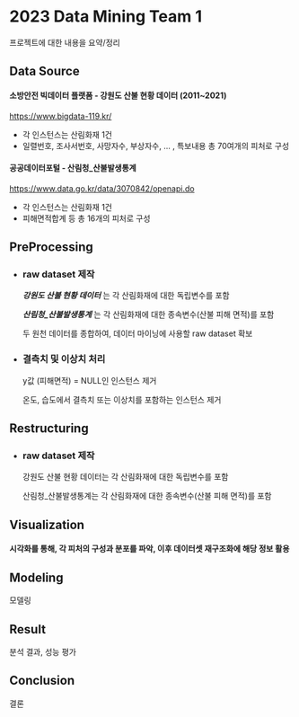 # 2023 Data Mining Team 1
프로젝트에 대한 내용을 요약/정리

## Data Source
#### 소방안전 빅데이터 플랫폼 - 강원도 산불 현황 데이터 (2011~2021)
https://www.bigdata-119.kr/
- 각 인스턴스는 산림화재 1건
- 일렬번호, 조사서번호, 사망자수, 부상자수, ... , 특보내용 총 70여개의 피처로 구성

#### 공공데이터포털 - 산림청_산불발생통계
https://www.data.go.kr/data/3070842/openapi.do
- 각 인스턴스는 산림화재 1건
- 피해면적합계 등 총 16개의 피처로 구성

## PreProcessing
- ### raw dataset 제작

  ___강원도 산불 현황 데이터___ 는 각 산림화재에 대한 독립변수를 포함
  
  ___산림청_산불발생통계___ 는 각 산림화재에 대한 종속변수(산불 피해 면적)를 포함
  
  두 원천 데이터를 종합하여, 데이터 마이닝에 사용할 raw dataset 확보
  

- ### 결측치 및 이상치 처리
  
  y값 (피해면적) = NULL인 인스턴스 제거
  
  온도, 습도에서 결측치 또는 이상치를 포함하는 인스턴스 제거
  
## Restructuring
- ### raw dataset 제작

  강원도 산불 현황 데이터는 각 산림화재에 대한 독립변수를 포함
  
  산림청_산불발생통계는 각 산림화재에 대한 종속변수(산불 피해 면적)를 포함
  
## Visualization
#### 시각화를 통해, 각 피처의 구성과 분포를 파악, 이후 데이터셋 재구조화에 해당 정보 활용


## Modeling
모델링

## Result
분석 결과, 성능 평가

## Conclusion
결론
